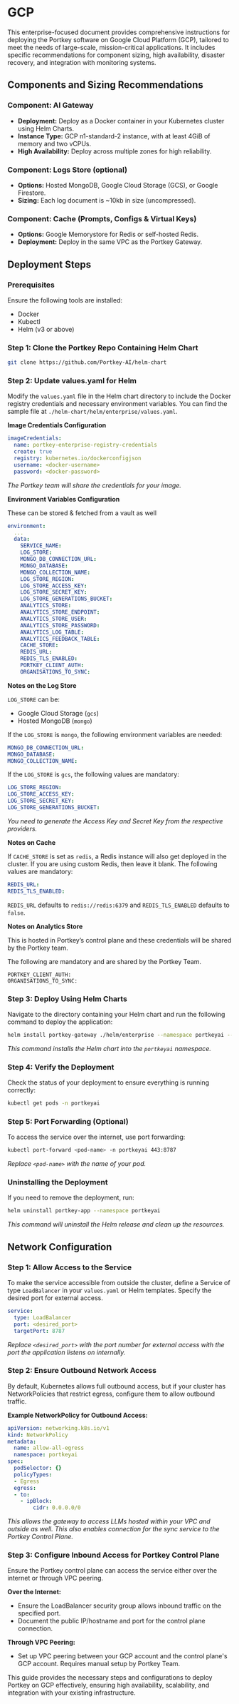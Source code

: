 # GCP

This enterprise-focused document provides comprehensive instructions for deploying the Portkey software on Google Cloud Platform (GCP), tailored to meet the needs of large-scale, mission-critical applications. It includes specific recommendations for component sizing, high availability, disaster recovery, and integration with monitoring systems.

## Components and Sizing Recommendations

### Component: AI Gateway

* **Deployment:** Deploy as a Docker container in your Kubernetes cluster using Helm Charts.
* **Instance Type:** GCP n1-standard-2 instance, with at least 4GiB of memory and two vCPUs.
* **High Availability:** Deploy across multiple zones for high reliability.

### Component: Logs Store (optional)

* **Options:** Hosted MongoDB, Google Cloud Storage (GCS), or Google Firestore.
* **Sizing:** Each log document is \~10kb in size (uncompressed).

### Component: Cache (Prompts, Configs & Virtual Keys)

* **Options:** Google Memorystore for Redis or self-hosted Redis.
* **Deployment:** Deploy in the same VPC as the Portkey Gateway.

## Deployment Steps

### Prerequisites

Ensure the following tools are installed:

* Docker
* Kubectl
* Helm (v3 or above)

### Step 1: Clone the Portkey Repo Containing Helm Chart

```bash
git clone https://github.com/Portkey-AI/helm-chart
```

### Step 2: Update values.yaml for Helm

Modify the `values.yaml` file in the Helm chart directory to include the Docker registry credentials and necessary environment variables. You can find the sample file at `./helm-chart/helm/enterprise/values.yaml`.

**Image Credentials Configuration**

```yaml
imageCredentials:
  name: portkey-enterprise-registry-credentials
  create: true
  registry: kubernetes.io/dockerconfigjson
  username: <docker-username>
  password: <docker-password>
```

_The Portkey team will share the credentials for your image._

**Environment Variables Configuration**

These can be stored & fetched from a vault as well

```yaml
environment:
  ...
  data:
    SERVICE_NAME: 
    LOG_STORE: 
    MONGO_DB_CONNECTION_URL: 
    MONGO_DATABASE: 
    MONGO_COLLECTION_NAME: 
    LOG_STORE_REGION: 
    LOG_STORE_ACCESS_KEY: 
    LOG_STORE_SECRET_KEY: 
    LOG_STORE_GENERATIONS_BUCKET: 
    ANALYTICS_STORE: 
    ANALYTICS_STORE_ENDPOINT: 
    ANALYTICS_STORE_USER: 
    ANALYTICS_STORE_PASSWORD: 
    ANALYTICS_LOG_TABLE: 
    ANALYTICS_FEEDBACK_TABLE: 
    CACHE_STORE: 
    REDIS_URL: 
    REDIS_TLS_ENABLED: 
    PORTKEY_CLIENT_AUTH: 
    ORGANISATIONS_TO_SYNC: 
```

**Notes on the Log Store**

`LOG_STORE` can be:

* Google Cloud Storage (`gcs`)
* Hosted MongoDB (`mongo`)

If the `LOG_STORE` is `mongo`, the following environment variables are needed:

```yaml
MONGO_DB_CONNECTION_URL: 
MONGO_DATABASE:
MONGO_COLLECTION_NAME:
```

If the `LOG_STORE` is `gcs`, the following values are mandatory:

```yaml
LOG_STORE_REGION: 
LOG_STORE_ACCESS_KEY: 
LOG_STORE_SECRET_KEY: 
LOG_STORE_GENERATIONS_BUCKET: 
```

_You need to generate the Access Key and Secret Key from the respective providers._

**Notes on Cache**

If `CACHE_STORE` is set as `redis`, a Redis instance will also get deployed in the cluster. If you are using custom Redis, then leave it blank. The following values are mandatory:

```yaml
REDIS_URL: 
REDIS_TLS_ENABLED: 
```

`REDIS_URL` defaults to `redis://redis:6379` and `REDIS_TLS_ENABLED` defaults to `false`.

**Notes on Analytics Store**

This is hosted in Portkey’s control plane and these credentials will be shared by the Portkey team.

The following are mandatory and are shared by the Portkey Team.

```
PORTKEY_CLIENT_AUTH:
ORGANISATIONS_TO_SYNC:
```

### Step 3: Deploy Using Helm Charts

Navigate to the directory containing your Helm chart and run the following command to deploy the application:

```bash
helm install portkey-gateway ./helm/enterprise --namespace portkeyai --create-namespace
```

_This command installs the Helm chart into the `portkeyai` namespace._

### Step 4: Verify the Deployment

Check the status of your deployment to ensure everything is running correctly:

```bash
kubectl get pods -n portkeyai
```

### Step 5: Port Forwarding (Optional)

To access the service over the internet, use port forwarding:

```bash
kubectl port-forward <pod-name> -n portkeyai 443:8787
```

_Replace `<pod-name>` with the name of your pod._

### Uninstalling the Deployment

If you need to remove the deployment, run:

```bash
helm uninstall portkey-app --namespace portkeyai
```

_This command will uninstall the Helm release and clean up the resources._

## Network Configuration

### Step 1: Allow Access to the Service

To make the service accessible from outside the cluster, define a Service of type `LoadBalancer` in your `values.yaml` or Helm templates. Specify the desired port for external access.

```yaml
service:
  type: LoadBalancer
  port: <desired_port>
  targetPort: 8787
```

_Replace `<desired_port>` with the port number for external access with the port the application listens on internally._

### Step 2: Ensure Outbound Network Access

By default, Kubernetes allows full outbound access, but if your cluster has NetworkPolicies that restrict egress, configure them to allow outbound traffic.

**Example NetworkPolicy for Outbound Access:**

```yaml
apiVersion: networking.k8s.io/v1
kind: NetworkPolicy
metadata:
  name: allow-all-egress
  namespace: portkeyai
spec:
  podSelector: {}
  policyTypes:
  - Egress
  egress:
  - to:
    - ipBlock:
        cidr: 0.0.0.0/0
```

_This allows the gateway to access LLMs hosted within your VPC and outside as well. This also enables connection for the sync service to the Portkey Control Plane._

### Step 3: Configure Inbound Access for Portkey Control Plane

Ensure the Portkey control plane can access the service either over the internet or through VPC peering.

**Over the Internet:**

* Ensure the LoadBalancer security group allows inbound traffic on the specified port.
* Document the public IP/hostname and port for the control plane connection.

**Through VPC Peering:**

* Set up VPC peering between your GCP account and the control plane's GCP account. Requires manual setup by Portkey Team.

This guide provides the necessary steps and configurations to deploy Portkey on GCP effectively, ensuring high availability, scalability, and integration with your existing infrastructure.
